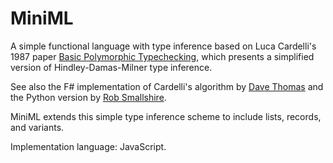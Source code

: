 # MiniML

A simple functional language with type inference based on Luca Cardelli's 1987 paper [Basic Polymorphic Typechecking](http://lucacardelli.name/Papers/BasicTypechecking.pdf), which presents a simplified version of Hindley-Damas-Milner type inference.

See also the F# implementation of Cardelli's algorithm by [Dave Thomas](https://github.com/7sharp9/write-you-an-inference-in-fsharp/blob/master/HMBasic/HMBasic.fs) and the Python version by [Rob Smallshire](https://github.com/rob-smallshire/hindley-milner-python/blob/master/inference.py).

MiniML extends this simple type inference scheme to include lists, records, and variants.

Implementation language: JavaScript.
